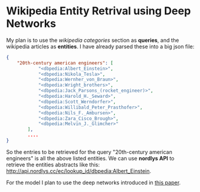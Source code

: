 # Wikipedia Entity Retrival using Deep Networks

My plan is to use the *wikipedia categories* section as **queries**, and the wikipedia articles as **entities**. I have already parsed these into a big json file: 

```json
{
	"20th-century american engineers": [
	        "<dbpedia:Albert_Einstein>",
	        "<dbpedia:Nikola_Tesla>",
	        "<dbpedia:Wernher_von_Braun>",
	        "<dbpedia:Wright_brothers>",
	        "<dbpedia:Jack_Parsons_(rocket_engineer)>",
	        "<dbpedia:Harold_H._Seward>",
	        "<dbpedia:Scott_Werndorfer>",
	        "<dbpedia:Willibald_Peter_Prasthofer>",
	        "<dbpedia:Nils_F._Ambursen>",
	        "<dbpedia:Zara_Cisco_Brough>",
	        "<dbpedia:Melvin_J._Glimcher>"
	    ],
	    ....
}
```

So the entries to be retrieved for the query "20th-century american engineers" is all the above listed entities. We can use **nordlys API** to retrieve the entities abstracts like this: http://api.nordlys.cc/ec/lookup_id/<dbpedia:Albert_Einstein>. 


For the model I plan to use the deep networks introduced in [this paper](https://arxiv.org/abs/1704.08803). 


